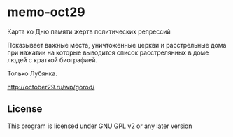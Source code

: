 memo-oct29
==========

Карта ко Дню памяти жертв политических репрессий

Показывает важные места, уничтоженные церкви и расстрельные дома при нажатии на которые выводится список расстрелянных в доме людей с краткой биографией.

Только Лубянка.

http://october29.ru/wp/gorod/


License
-------------
This program is licensed under GNU GPL v2 or any later version
